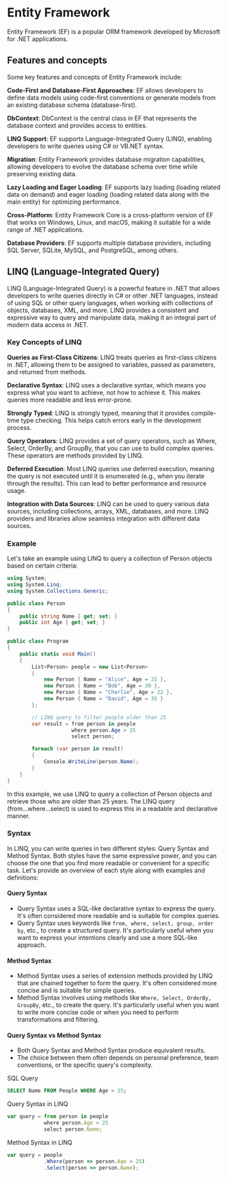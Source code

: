 # Entity Framework

Entity Framework (EF) is a popular ORM framework developed by Microsoft for .NET applications.

## Features and concepts

Some key features and concepts of Entity Framework include:

**Code-First and Database-First Approaches**: EF allows developers to define data models using code-first conventions or generate models from an existing database schema (database-first).

**DbContext**: DbContext is the central class in EF that represents the database context and provides access to entities.

**LINQ Support**: EF supports Language-Integrated Query (LINQ), enabling developers to write queries using C# or VB.NET syntax.

**Migration**: Entity Framework provides database migration capabilities, allowing developers to evolve the database schema over time while preserving existing data.

**Lazy Loading and Eager Loading**: EF supports lazy loading (loading related data on demand) and eager loading (loading related data along with the main entity) for optimizing performance.

**Cross-Platform**: Entity Framework Core is a cross-platform version of EF that works on Windows, Linux, and macOS, making it suitable for a wide range of .NET applications.

**Database Providers**: EF supports multiple database providers, including SQL Server, SQLite, MySQL, and PostgreSQL, among others.

## LINQ (Language-Integrated Query)

LINQ (Language-Integrated Query) is a powerful feature in .NET that allows developers to write queries directly in C# or other .NET languages, instead of using SQL or other query languages, when working with collections of objects, databases, XML, and more. LINQ provides a consistent and expressive way to query and manipulate data, making it an integral part of modern data access in .NET.

### Key Concepts of LINQ

**Queries as First-Class Citizens**: LINQ treats queries as first-class citizens in .NET, allowing them to be assigned to variables, passed as parameters, and returned from methods.

**Declarative Syntax**: LINQ uses a declarative syntax, which means you express what you want to achieve, not how to achieve it. This makes queries more readable and less error-prone.

**Strongly Typed**: LINQ is strongly typed, meaning that it provides compile-time type checking. This helps catch errors early in the development process.

**Query Operators**: LINQ provides a set of query operators, such as Where, Select, OrderBy, and GroupBy, that you can use to build complex queries. These operators are methods provided by LINQ.

**Deferred Execution**: Most LINQ queries use deferred execution, meaning the query is not executed until it is enumerated (e.g., when you iterate through the results). This can lead to better performance and resource usage.

**Integration with Data Sources**: LINQ can be used to query various data sources, including collections, arrays, XML, databases, and more. LINQ providers and libraries allow seamless integration with different data sources.

### Example

Let's take an example using LINQ to query a collection of Person objects based on certain criteria:

```csharp
using System;
using System.Linq;
using System.Collections.Generic;

public class Person
{
    public string Name { get; set; }
    public int Age { get; set; }
}

public class Program
{
    public static void Main()
    {
        List<Person> people = new List<Person>
        {
            new Person { Name = "Alice", Age = 25 },
            new Person { Name = "Bob", Age = 30 },
            new Person { Name = "Charlie", Age = 22 },
            new Person { Name = "David", Age = 35 }
        };

        // LINQ query to filter people older than 25
        var result = from person in people
                     where person.Age > 25
                     select person;

        foreach (var person in result)
        {
            Console.WriteLine(person.Name);
        }
    }
}
```

In this example, we use LINQ to query a collection of Person objects and retrieve those who are older than 25 years. The LINQ query (from...where...select) is used to express this in a readable and declarative manner.

### Syntax

In LINQ, you can write queries in two different styles: Query Syntax and Method Syntax. Both styles have the same expressive power, and you can choose the one that you find more readable or convenient for a specific task. Let's provide an overview of each style along with examples and definitions:

#### Query Syntax

- Query Syntax uses a SQL-like declarative syntax to express the query. It's often considered more readable and is suitable for complex queries.
- Query Syntax uses keywords like `from, where, select, group, order by`, etc., to create a structured query. It's particularly useful when you want to express your intentions clearly and use a more SQL-like approach.

#### Method Syntax

- Method Syntax uses a series of extension methods provided by LINQ that are chained together to form the query. It's often considered more concise and is suitable for simple queries.
- Method Syntax involves using methods like `Where, Select, OrderBy, GroupBy`, etc., to create the query. It's particularly useful when you want to write more concise code or when you need to perform transformations and filtering.

#### Query Syntax vs Method Syntax

- Both Query Syntax and Method Syntax produce equivalent results.
- The choice between them often depends on personal preference, team conventions, or the specific query's complexity.

SQL Query

```sql
SELECT Name FROM People WHERE Age > 25;
```

Query Syntax in LINQ

```javascript
var query = from person in people
            where person.Age > 25
            select person.Name;
```

Method Syntax in LINQ

```javascript
var query = people
            .Where(person => person.Age > 25)
            .Select(person => person.Name);
```
